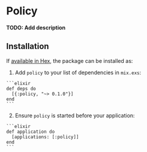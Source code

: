 # Policy

**TODO: Add description**

## Installation

If [available in Hex](https://hex.pm/docs/publish), the package can be installed as:

  1. Add `policy` to your list of dependencies in `mix.exs`:

    ```elixir
    def deps do
      [{:policy, "~> 0.1.0"}]
    end
    ```

  2. Ensure `policy` is started before your application:

    ```elixir
    def application do
      [applications: [:policy]]
    end
    ```

